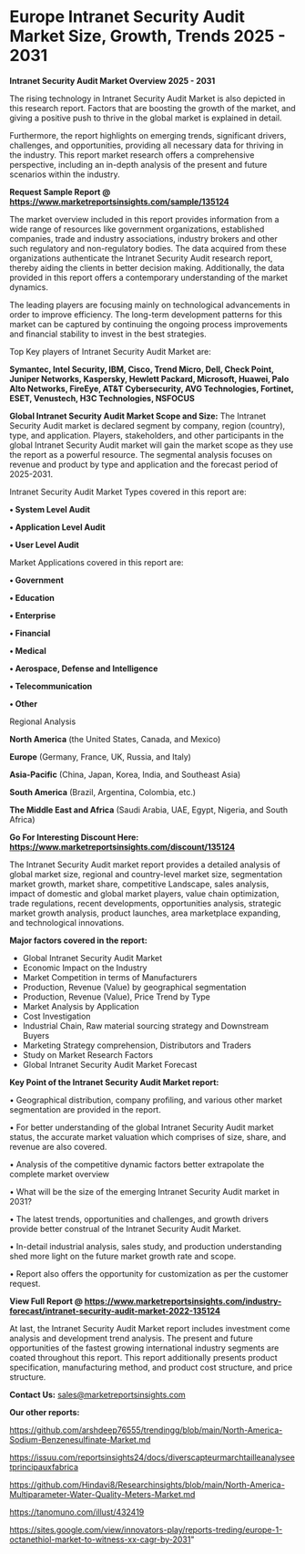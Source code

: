  # Europe Intranet Security Audit Market Size, Growth, Trends 2025 - 2031

<Strong> Intranet Security Audit Market Overview 2025 - 2031</strong>

The rising technology in Intranet Security Audit Market is also depicted in this research report. Factors that are boosting the growth of the market, and giving a positive push to thrive in the global market is explained in detail.

Furthermore, the report highlights on emerging trends, significant drivers, challenges, and opportunities, providing all necessary data for thriving in the industry. This report market research offers a comprehensive perspective, including an in-depth analysis of the present and future scenarios within the industry.

<strong>Request Sample Report @ <a href=https://www.marketreportsinsights.com/sample/135124>https://www.marketreportsinsights.com/sample/135124</a></strong>

The market overview included in this report provides information from a wide range of resources like government organizations, established companies, trade and industry associations, industry brokers and other such regulatory and non-regulatory bodies. The data acquired from these organizations authenticate the Intranet Security Audit research report, thereby aiding the clients in better decision making. Additionally, the data provided in this report offers a contemporary understanding of the market dynamics.

The leading players are focusing mainly on technological advancements in order to improve efficiency. The long-term development patterns for this market can be captured by continuing the ongoing process improvements and financial stability to invest in the best strategies.

Top Key players of Intranet Security Audit Market are:

<strong>Symantec, Intel Security, IBM, Cisco, Trend Micro, Dell, Check Point, Juniper Networks, Kaspersky, Hewlett Packard, Microsoft, Huawei, Palo Alto Networks, FireEye, AT&T Cybersecurity, AVG Technologies, Fortinet, ESET, Venustech, H3C Technologies, NSFOCUS</strong>

<strong><b>Global Intranet Security Audit Market Scope and Size:</b></strong>
The Intranet Security Audit market is declared segment by company, region (country), type, and application. Players, stakeholders, and other participants in the global Intranet Security Audit market will gain the market scope as they use the report as a powerful resource. The segmental analysis focuses on revenue and product by type and application and the forecast period of 2025-2031.

Intranet Security Audit Market Types covered in this report are:

<strong>• System Level Audit

• Application Level Audit

• User Level Audit</strong>

Market Applications covered in this report are:

<strong>• Government

• Education

• Enterprise

• Financial

• Medical

• Aerospace, Defense and Intelligence

• Telecommunication

• Other</strong> 

Regional Analysis

<strong>North America</strong> (the United States, Canada, and Mexico)

<strong>Europe</strong> (Germany, France, UK, Russia, and Italy)

<strong>Asia-Pacific</strong> (China, Japan, Korea, India, and Southeast Asia)

<strong>South America</strong> (Brazil, Argentina, Colombia, etc.)

<strong>The Middle East and Africa</strong> (Saudi Arabia, UAE, Egypt, Nigeria, and South Africa)

<strong>Go For Interesting Discount Here: <a href=https://www.marketreportsinsights.com/discount/135124>https://www.marketreportsinsights.com/discount/135124</a></strong>

The Intranet Security Audit market report provides a detailed analysis of global market size, regional and country-level market size, segmentation market growth, market share, competitive Landscape, sales analysis, impact of domestic and global market players, value chain optimization, trade regulations, recent developments, opportunities analysis, strategic market growth analysis, product launches, area marketplace expanding, and technological innovations.

<strong><b>Major factors covered in the report:</b></strong>
<ul>
  <li>Global Intranet Security Audit Market </li>
  <li>Economic Impact on the Industry</li>
  <li>Market Competition in terms of Manufacturers</li>
  <li>Production, Revenue (Value) by geographical segmentation</li>
  <li>Production, Revenue (Value), Price Trend by Type</li>
  <li>Market Analysis by Application</li>
  <li>Cost Investigation</li>
  <li>Industrial Chain, Raw material sourcing strategy and Downstream Buyers</li>
  <li>Marketing Strategy comprehension, Distributors and Traders</li>
  <li>Study on Market Research Factors</li>
  <li>Global Intranet Security Audit Market Forecast</li>
</ul>

<strong><b>Key Point of the Intranet Security Audit Market report:</b></strong>

• Geographical distribution, company profiling, and various other market segmentation are provided in the report.

• For better understanding of the global Intranet Security Audit market status, the accurate market valuation which comprises of size, share, and revenue are also covered.

• Analysis of the competitive dynamic factors better extrapolate the complete market overview

• What will be the size of the emerging Intranet Security Audit market in 2031?

• The latest trends, opportunities and challenges, and growth drivers provide better construal of the Intranet Security Audit Market.

• In-detail industrial analysis, sales study, and production understanding shed more light on the future market growth rate and scope.

• Report also offers the opportunity for customization as per the customer request.

<strong><b>View Full Report @ <a href=https://www.marketreportsinsights.com/industry-forecast/intranet-security-audit-market-2022-135124>https://www.marketreportsinsights.com/industry-forecast/intranet-security-audit-market-2022-135124</a></b></strong>


At last, the Intranet Security Audit Market report includes investment come analysis and development trend analysis. The present and future opportunities of the fastest growing international industry segments are coated throughout this report. This report additionally presents product specification, manufacturing method, and product cost structure, and price structure.

<strong>Contact Us:</strong>
sales@marketreportsinsights.com

<strong>Our other reports:</strong>

<a href=https://github.com/arshdeep76555/trendingg/blob/main/North-America-Sodium-Benzenesulfinate-Market.md>https://github.com/arshdeep76555/trendingg/blob/main/North-America-Sodium-Benzenesulfinate-Market.md</a>

<a href=https://issuu.com/reportsinsights24/docs/diverscapteurmarchtailleanalyseetprincipauxfabrica>https://issuu.com/reportsinsights24/docs/diverscapteurmarchtailleanalyseetprincipauxfabrica</a>

<a href=https://github.com/Hindavi8/Researchinsights/blob/main/North-America-Multiparameter-Water-Quality-Meters-Market.md>https://github.com/Hindavi8/Researchinsights/blob/main/North-America-Multiparameter-Water-Quality-Meters-Market.md</a>

<a href=https://tanomuno.com/illust/432419>https://tanomuno.com/illust/432419</a>

<a href=https://sites.google.com/view/innovators-play/reports-treding/europe-1-octanethiol-market-to-witness-xx-cagr-by-2031>https://sites.google.com/view/innovators-play/reports-treding/europe-1-octanethiol-market-to-witness-xx-cagr-by-2031</a>"
